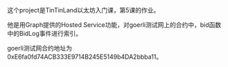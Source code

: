 这个project是TinTinLand以太坊入门课，第5课的作业。

他是用Graph提供的Hosted Service功能，对goerli测试网上的合约中，bid函数中的BidLog事件进行索引。

goerli测试网合约地址为0xE6fa0fd74ACB333E9714B245E5149b4DA2bbba11。
